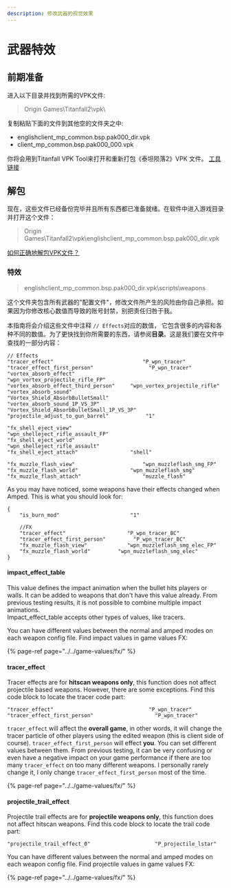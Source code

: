 ```yaml
---
description: 修改武器的视觉效果
---
```


# 武器特效

## 前期准备 <a id="preparation"></a>

进入以下目录并找到所需的VPK文件:

> Origin Games\Titanfall2\vpk\

复制粘贴下面的文件到其他空的文件夹之中:

* englishclient\_mp\_common.bsp.pak000\_dir.vpk
* client\_mp\_common.bsp.pak000\_000.vpk

你将会用到Titanfall VPK Tool来打开和重新打包《泰坦陨落2》VPK 文件。 [工具链接](https://noskill.gitbook.io/titanfall2/how-to-start-modding/modding-tools)​

## 解包 <a id="unpacking"></a>

现在，这些文件已经备份完毕并且所有东西都已准备就绪。在软件中进入游戏目录并打开这个文件：

> Origin Games\Titanfall2\vpk\englishclient\_mp\_common.bsp.pak000\_dir.vpk

​[如何正确地解包VPK文件？](https://noskill.gitbook.io/titanfall2/v/chinese/how-to-start-modding/modding-introduction/how-to-backup-extract-and-repack)

### 特效

> englishclient\_mp\_common.bsp.pak000\_dir.vpk\scripts\weapons

这个文件夹包含所有武器的"配置文件"，修改文件所产生的风险由你自己承担。如果因为你修改核心数值而导致的账号封禁，别把责任归咎于我。

本指南将会介绍这些文件中注释 `// Effects`对应的数值， 它包含很多的内容和各种不同的数值。为了更快找到你所需要的东西，请参阅**目录**。这是我们要在文件中查找的一部分内容：

```text
// Effects
"tracer_effect"   							"P_wpn_tracer"
"tracer_effect_first_person"                  "P_wpn_tracer"
"vortex_absorb_effect"						"wpn_vortex_projectile_rifle_FP"
"vortex_absorb_effect_third_person"	   	"wpn_vortex_projectile_rifle"
"vortex_absorb_sound"						 "Vortex_Shield_AbsorbBulletSmall"
"vortex_absorb_sound_1P_VS_3P"				"Vortex_Shield_AbsorbBulletSmall_1P_VS_3P"
"projectile_adjust_to_gun_barrel"			 "1"

"fx_shell_eject_view"						 "wpn_shelleject_rifle_assault_FP"
"fx_shell_eject_world"						"wpn_shelleject_rifle_assault"
"fx_shell_eject_attach"				   	"shell"

"fx_muzzle_flash_view"						"wpn_muzzleflash_smg_FP"
"fx_muzzle_flash_world"		   			"wpn_muzzleflash_smg"
"fx_muzzle_flash_attach"	  				"muzzle_flash"
```

As you may have noticed, some weapons have their effects changed when Amped. This is what you should look for:

```text
{
	"is_burn_mod"		                "1"

	//FX
	"tracer_effect"   				   "P_wpn_tracer_BC"
	"tracer_effect_first_person"         "P_wpn_tracer_BC"
	"fx_muzzle_flash_view"			   "wpn_muzzleflash_smg_elec_FP"
	"fx_muzzle_flash_world"		  	"wpn_muzzleflash_smg_elec"
}
```

#### impact\_effect\_table

This value defines the impact animation when the bullet hits players or walls. It can be added to weapons that don't have this value already. From previous testing results, it is not possible to combine multiple impact animations.  
Impact\_effect\_table accepts other types of values, like tracers.

You can have different values between the normal and amped modes on each weapon config file. Find impact values in game values FX:

{% page-ref page="../../game-values/fx/" %}

#### tracer\_effect

Tracer effects are for **hitscan weapons only**, this function does not affect projectile based weapons. However, there are some exceptions. Find this code block to locate the tracer code part:

```text
"tracer_effect"   							  "P_wpn_tracer"
"tracer_effect_first_person"                    "P_wpn_tracer"
```

`tracer_effect` will affect the **overall game**, in other words, it will change the tracer particle of other players using the edited weapon \(this is client side of course\). `tracer_effect_first_person` will effect **you**. You can set different values between them. From previous testing, it can be very confusing or even have a negative impact on your game performance if there are too many `tracer_effect` on too many different weapons. I personally rarely change it, I only change `tracer_effect_first_person` most of the time.

{% page-ref page="../../game-values/fx/" %}

#### projectile\_trail\_effect

Projectile trail effects are for **projectile weapons only**, this function does not affect hitscan weapons. Find this code block to locate the trail code part:

```text
"projectile_trail_effect_0" 					"P_projectile_lstar"
```

You can have different values between the normal and amped modes on each weapon config file. Find projectile values in game values FX:

{% page-ref page="../../game-values/fx/" %}



